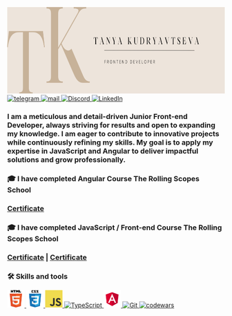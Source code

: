 <img src="./images/banner.png" width="1000" height="200" alt="banner" >

<div>
 <a href="https://t.me/letanatol" target="_blank">
  <img src="https://img.shields.io/badge/Telegram-2CA5E0?style=for-the-badge&logo=telegram&logoColor=white" alt="telegram"/>
 </a>
 <a href="mailto:letanatol@gmail.com">
  <img src="https://img.shields.io/badge/Gmail-D14836?style=for-the-badge&logo=gmail&logoColor=white" alt="mail"/>
 </a>
 <a href="https://discordapp.com/users/1015731439028940861" target="_blank">
  <img src="https://img.shields.io/badge/Discord-0000CD?style=for-the-badge&logo=Codewars&logoColor=white" alt="Discord"/>
 </a>
 <a href="https://www.linkedin.com/in/tatsiana-kudrautsava/" target="_blank">
  <img src="https://img.shields.io/badge/LinkedIn-4169E1?style=for-the-badge&logo=Codewars&logoColor=white" alt="LinkedIn"/>
 </a>
</div>

### I am a meticulous and detail-driven Junior Front-end Developer, always striving for results and open to expanding my knowledge. I am eager to contribute to innovative projects while continuously refining my skills. My goal is to apply my expertise in JavaScript and Angular to deliver impactful solutions and grow professionally.

### 🎓 I have completed __Angular Course__ The Rolling Scopes School
### <a href="" target="_blank">Certificate</a>

### 🎓 I have completed __JavaScript / Front-end Course__ The Rolling Scopes School
### <a href="https://app.rs.school/certificate/b0sm1v47" target="_blank">Certificate</a> | <a href="https://app.rs.school/certificate/rsmb2n12" target="_blank">Certificate</a>


### 🛠 Skills and tools

<a href="https://developer.mozilla.org/en-US/docs/Web/HTML" target="_blank">
  <img alt="HTML5" width="40px" src="https://raw.githubusercontent.com/github/explore/80688e429a7d4ef2fca1e82350fe8e3517d3494d/topics/html/html.png"/>
</a>
<a href="https://developer.mozilla.org/en-US/docs/Web/CSS" target="_blank">
  <img alt="CSS" width="40px" src="https://raw.githubusercontent.com/github/explore/80688e429a7d4ef2fca1e82350fe8e3517d3494d/topics/css/css.png"/>
</a>
<a href="https://developer.mozilla.org/en-US/docs/Web/JavaScript" target="_blank">
  <img alt="JavaScript" width="40px" src="https://raw.githubusercontent.com/github/explore/80688e429a7d4ef2fca1e82350fe8e3517d3494d/topics/javascript/javascript.png"/>
</a>
<a href="https://www.typescriptlang.org/" target="_blank">
  <img alt="TypeScript" width="40px" src="https://github.com/remojansen/logo.ts/blob/master/ts.png?raw=true"/>
</a>
<a href="https://angular.dev/" target="_blank">
  <img alt="Angular" width="40px" src="https://raw.githubusercontent.com/github/explore/main/topics/angular/angular.png"/>
</a>
<a href="https://git-scm.com/" target="_blank">
  <img alt="Git" width="40px" src="https://git-scm.com/images/logos/downloads/Git-Icon-1788C.png"/>
</a>
<a href="https://www.codewars.com/" target="_blank">
  <img alt="codewars" width="40px" src="https://www.codewars.com/packs/assets/logo.f607a0fb.svg"/>
</a>